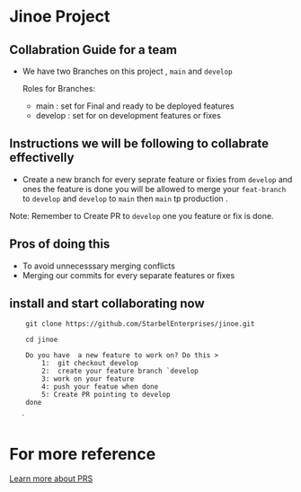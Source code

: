 # Jinoe Project

## Collabration Guide for a team

- We have two Branches on this project , `main` and `develop`

   Roles for Branches:
    - main : set for Final and ready  to  be deployed features
    - develop : set for on development features or fixes

## Instructions we will be following to collabrate effectivelly

- Create a new branch for every seprate feature or fixies from  `develop` and ones the feature is done you will be allowed to merge your `feat-branch `to `develop` and `develop` to `main` then `main` tp production .

Note: Remember to Create PR  to `develop` one you feature or fix is done.


## Pros of doing this
 - To avoid unnecesssary merging conflicts
 - Merging our commits for every separate features or fixes

 ## install and start collaborating now
```paython
    git clone https://github.com/StarbelEnterprises/jinoe.git

    cd jinoe
    
    Do you have  a new feature to work on? Do this >
        1:  git checkout develop
        2:  create your feature branch `develop
        3: work on your feature
        4: push your featue when done 
        5: Create PR pointing to develop
    done
   
   `  
```

# For more reference
 [Learn more about PRS](https://eliteionic.com/tutorials/requiring-pull-requests-and-reviews-in-your-git-workflow/)



 



